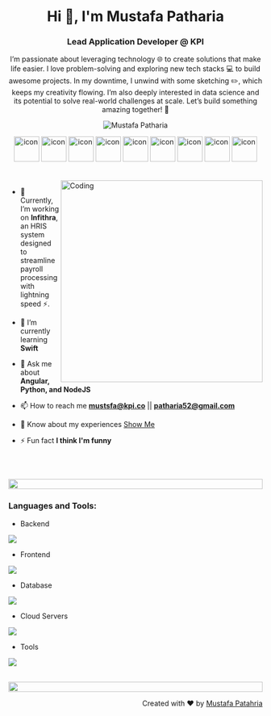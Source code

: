 <h1 align="center">Hi 👋, I'm Mustafa Patharia</h1>
<h3 align="center">Lead Application Developer @ KPI</h3>
<p align="center"> I’m passionate about leveraging technology 🌐 to create solutions that make life easier. I love problem-solving and exploring new tech stacks 💻 to build awesome projects. In my downtime, I unwind with some sketching ✏️, which keeps my creativity flowing. I’m also deeply interested in data science and its potential to solve real-world challenges at scale. Let’s build something amazing together! 🚀</p>
<p align="center"> 
<img src="https://komarev.com/ghpvc/?username=mustafa-kpi&label=Profile%20views&color=0e75b6&style=flat" alt="Mustafa Patharia" />
<!--  <img src="https://img.shields.io/badge/Languages-Python | Java | PHP | Typescript | Node | React -green.svg" alt="supun nanayakkara's languages" /> -->
<!--  <img alt="Profile followers" src="https://img.shields.io/github/followers/supuna97"> -->
</p>


<div align="center">
  <img src="https://techstack-generator.vercel.app/js-icon.svg" alt="icon"width="50" height="50" />
  <img src="https://techstack-generator.vercel.app/ts-icon.svg" alt="icon" width="50" height="50" />
 <img src="https://techstack-generator.vercel.app/mysql-icon.svg" alt="icon" width="50" height="50" />
 <img src="https://techstack-generator.vercel.app/restapi-icon.svg" alt="icon" width="50" height="50" />
 <img src="https://techstack-generator.vercel.app/docker-icon.svg" alt="icon" width="50" height="50" />
 <img src="https://techstack-generator.vercel.app/aws-icon.svg" alt="icon" width="50" height="50" />
<img src="https://techstack-generator.vercel.app/graphql-icon.svg" alt="icon" width="50" height="50" />
 <img src="https://techstack-generator.vercel.app/python-icon.svg" alt="icon" width="50" height="50" />
<img src="https://techstack-generator.vercel.app/swift-icon.svg" alt="icon" width="50" height="50" />
</div>

<br>
<br>

<img align="right" alt="Coding" width="400" src="https://github.com/mustafa-kpi/mustafa-kpi/blob/main/developing.gif?raw=true">

- 🔭 Currently, I’m working on **Infithra**, an HRIS system designed to streamline payroll processing with lightning speed ⚡.

- 🌱 I’m currently learning **Swift**

- 💬 Ask me about **Angular, Python, and NodeJS**

- 📫 How to reach me **mustsfa@kpi.co** || **patharia52@gmail.com**

- 📄 Know about my experiences [Show Me](https://www.linkedin.com/in/mustafa-patharia)

- ⚡ Fun fact **I think I'm funny**

<br><br>

<img src="https://i.imgur.com/dBaSKWF.gif" height="20" width="100%">

<h3 align="left">Languages and Tools:</h3>

- Backend
<p align="left">
  <a href="https://skillicons.dev">
    <img src="https://skillicons.dev/icons?i=nodejs,express,py,sequelize,nginx" />
  </a>
</p>

- Frontend
<p align="left">
  <a href="https://skillicons.dev">
    <img src="https://skillicons.dev/icons?i=angular,react,js,ts,nextjs,redux,tailwind,bootstrap,materialui,sass,webpack,jquery" />
  </a>
</p>

- Database
<p align="left">
  <a href="https://skillicons.dev">
    <img src="https://skillicons.dev/icons?i=mongodb,mysql,postgresql,redis" />
  </a>
</p>

- Cloud Servers
<p align="left">
  <a href="https://skillicons.dev">
    <img src="https://skillicons.dev/icons?i=aws,gcp,firebase,cloudflare" />
  </a>
</p>

- Tools
<p align="left">
  <a href="https://skillicons.dev">
    <img src="https://skillicons.dev/icons?i=git,github,githubactions,docker,figma,xd,vscode,postman,ai,photoshop,xd" />
  </a>
</p>

<br/>

<img src="https://i.imgur.com/dBaSKWF.gif" height="20" width="100%">

<br>
<p align="right" > Created with ❤ by <a href="http://supun.traditionalme.life">Mustafa Patahria</a></p>
